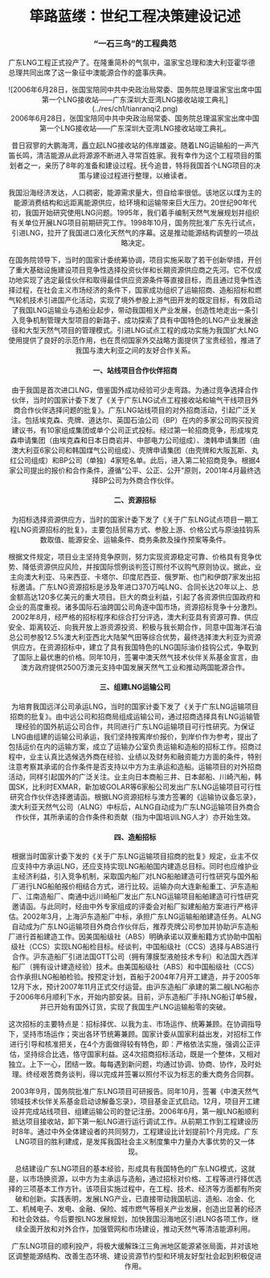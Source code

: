 # <center> 筚路蓝缕：世纪工程决策建设记述

### <center> “一石三鸟”的工程典范

广东LNG工程正式投产了。在隆重简朴的气氛中，温家宝总理和澳大利亚霍华德总理共同出席了这一象征中澳能源合作的盛事庆典。

<center> ![2006年6月28日，张国宝陪同中共中央政治局常委、国务院总理温家宝出席中国第一个LNG接收站——广东深圳大亚湾LNG接收站竣工典礼](../res/ch1/tianranqi2.png)
<center> 2006年6月28日，张国宝陪同中共中央政治局常委、国务院总理温家宝出席中国第一个LNG接收站——广东深圳大亚湾LNG接收站竣工典礼。

昔日寂寥的大鹏海湾，矗立起LNG接收站的伟岸雄姿。随着LNG运输船的一声汽笛长鸣，清洁能源从此将源源不断进入寻常百姓家。我有幸作为这个工程项目的策划者之一，亲历了8年的准备和建设过程。抚今追昔，特将我国首个LNG项目的决策与建设过程进行整理，以飨读者。

我国沿海经济发达，人口稠密，能源需求量大，但自给率很低。该地区以煤为主的能源消费结构和远距离能源供应，给环境和运输带来巨大压力。20世纪90年代初，我国开始研究使用LNG问题。1995年，我们着手编制天然气发展规划并组织有关单位开展LNG项目前期研究工作。1998年10月，国务院批准广东先行试点，引进LNG，拉开了我国进口液化天然气的序幕。这是推动能源结构调整的一项战略决定。

在国务院领导下，当时的国家计委统筹协调，项目实施采取了若干创新举措，开创了重大基础设施建设项目竞争性选择投资伙伴和长期资源供应商之先河。它不仅成功地实现了选定最佳伙伴和取得最佳供应资源条件等直接目标，而且通过竞争性选择过程，在社会主义市场经济的条件下，国家成功组织了运输招商、造船招标和燃气轮机技术引进国产化活动，实现了境外参股上游气田开发的既定目标，有效启动了我国LNG运输业与造船业起步，带动我国相关产业发展，创造性地走出一条引入竞争机制管理大型项目的新路子，成功探索了具有中国特色的LNG产业发展途径和大型天然气项目的管理模式。引进LNG试点工程的成功实施为我国扩大LNG使用提供了良好的示范作用，也在贯彻国家外交战略方面提供了宝贵经验，推进了我国与澳大利亚之间的友好合作关系。

#### 一、站线项目合作伙伴招商

由于我国是首次进口LNG，借鉴国外成功经验可少走弯路。为通过竞争选择合作伙伴，当时的国家计委下发了《关于广东LNG试点工程接收站和输气干线项目外商合作伙伴选择问题的批复》。广东LNG站线项目的对外招商活动，引起广泛关注。包括埃克森、壳牌、道达尔、英国石油公司（BP）在内的多家公司购买投资建议书，有10家组成集团或单个公司正式投标。经过第一轮招商竞争，形成埃克森申请集团（由埃克森和日本日商岩井、中部电力公司组成）、澳韩申请集团（由澳大利亚6家公司和韩国煤气公司组成）、壳牌申请集团（由壳牌和大阪瓦斯、丸红公司组成）和BP公司（单独）4家短名单。此后，进入第二轮招商竞争。根据4家公司提出的报价和合作条件，遵循“公平、公正、公开”原则，2001年4月最终选择BP公司为外商合作伙伴。

#### 二、资源招标

为招标选择资源供应方，当时的国家计委下发了《关于广东LNG试点项目一期工程LNG资源招标的批复》，主要包括贸易方式、参股上游、价格公式与原油挂钩系数取值、能源安全、运输条件、商务条款及操作预案等条件。

根据文件规定，项目业主坚持竞争原则，努力实现资源稳定可靠、价格具有竞争优势、降低资源供应风险，并按国际惯例谈判签订照付不议购气原则协议。据此，业主向澳大利亚、马来西亚、卡塔尔、印度尼西亚、俄罗斯、也门和伊朗7家发出招标邀请。广东LNG资源招标是涉及年进口370万吨LNG、合同长达20年以上、总金额高达120多亿美元的重大项目。巨大的商业利益，引起了各资源供应国政府和企业的高度重视。诸多国际石油跨国公司角逐中国市场，资源招标竞争十分激烈。2002年8月，经严格的招标程序和综合打分评选，澳大利亚具有资源可靠、供应安全、距离较近、向我开放上游资源投资、积极与我长期合作，同意中国海洋石油总公司参股12.5%澳大利亚西北大陆架气田等综合优势，最终选择澳大利亚为资源供应方。在资源招标中，建立了具有我国特色的LNG国际油价挂钩公式，争取到了国际上最优惠的价格。同年10月，签署中澳天然气技术伙伴关系基金宣言，由澳方政府提供2500万澳元支持中国发展天然气工业和推动两国能源合作。

#### 三、组建LNG运输公司

为培育我国远洋公司承运LNG，当时的国家计委下发了《关于广东LNG运输项目招商的批复》。由中远公司和招商局组成运输公司，通过招商选择具有LNG运输管理经验的国外航运公司合作，共同进行广东LNG运输项目可行性研究。为保证LNG由组建的运输公司承运，我们坚持按离岸价报价，到岸价作为参考，提出了包括运价在内的运输方案，成立了运输办公室负责运输和造船的招标工作。招商过程中，业主认真比选候选外商在经验、业绩以及财务和融资能力方面的条件，特别注意考察其承诺的合作条件是否支持以中方为主承运和造船。运输项目的对外招商活动，同样引起国外的广泛关注。业主向日本商船三井、日本邮船、川崎汽船，韩国SK，比利时EXMAR，新加坡GOLAR等6家船公司发出广东LNG运输项目可行性研究合作伙伴选择邀请函。根据LNG资源招标与澳方签署的《运输协议备忘录》，澳大利亚天然气公司（ALNG）中标后，ALNG自动成为广东LNG运输项目外商合作伙伴，其所承诺的合作条件和贡献（指为中国培训LNG人才）亦开始生效。

#### 四、造船招标

根据当时国家计委下发的《关于广东LNG运输项目招商的批复》规定，业主不仅应支持中方承运LNG，还应支持实现LNG船舶国内建造总目标。同时也应维护业主经济利益，引入竞争机制，采取国内船厂对LNG船舶建造可行性研究与国外船厂进行LNG船舶报价相结合方式，进行比较。运输办向大连新船重工、沪东造船厂、江南造船厂、南通中远川崎船厂发出广东LNG运输项目船舶建造可行性研究邀请函。与此同时，经由中外专家组成的评委会对船厂拟建船舶方案进行严格评估。2002年3月，上海沪东造船厂中标，承担广东LNG运输船舶建造任务。ALNG自动成为广东LNG运输项目外商合作伙伴后，推荐壳牌公司参加并协助沪东造船厂进行首船建造工作。因美国船级社（ABS）明确承诺以双重船籍方式协助中国船级社（CCS）实现LNG船检目标。经谈判，中国船级社（CCS）选择与ABS进行合作。沪东造船厂引进法国GTT公司（拥有薄膜型液舱技术专利）和法国大西洋船厂（拥有设计建造经验）技术。由美国船级社（ABS）和中国船级社（CCS）合作承担LNG船舶检验。按预定计划，首船于2004年7月开工建造，并于2005年12月下水，预计2007年11月正式交付运营。由沪东造船厂承建的第二艘LNG船亦于2006年6月顺利下水，开始内部安装。目前，沪东造船厂手持LNG船订单5艘，并已开始有国外订货，实现了我国生产LNG运输船零的突破。

这次招标的主要特点是：招标择优、以我为主、市场运作、统筹兼顾。在协调指导下，坚持市场运作；突出各环节统筹兼顾。国家计委从国家利益出发，对招标工作进行引导和核准把关，在4个方面做得较有特色，即：严格依法实施，强调公正评估，坚持综合比选，恪守国家利益。这4次招商招标活动，既是一个整体，又相对独立。上下一心，团结一致。每每遇到新问题，均通过协调、协商、协作，及时处理。终经艰苦商务谈判，得以完成并签署以照付不议为标志的重大商务合同群。

2003年9月，国务院批准广东LNG项目可研报告。同年10月，签署《中澳天然气领域技术伙伴关系基金启动谅解备忘录》，项目基金正式启动。12月，项目开工建设并完成站线项目、组建运输公司的登记注册。2006年6月，第一艘LNG船顺利抵达项目接收站，卸下第一船LNG进行运行调试工作。从前期工作到工程建设历时8年。通过中外全体建设者的共同努力，工程建设比计划提前1个月完成。广东LNG项目的胜利建成，是发挥我国社会主义制度集中力量办大事优势的又一体现。

总结建设广东LNG项目的基本经验，形成具有我国特色的广东LNG模式，这就是，以市场换资源，以中方为主承运与造船，通过招标对价格、工程等进行择优选择的三项基本工作方针。该项目实施过程中，在工程、技术、经济等方面都有所突破和创新。实践表明，发展LNG产业，已直接带动我国航运、造船、冶金、化工、机械电子、发电、金融、保险、城市燃气等相关产业发展，创造出显著的经济和社会效益。今后要按LNG发展规划，加快我国沿海地区引进LNG各项工作，继续全面开放和对外合作，加强管网和市场建设，推动天然气等清洁能源利用。

广东LNG项目的顺利投产，将极大缓解珠江三角洲地区能源紧张局面，并对该地区调整能源结构、改善生态环境、建设资源节约型和环境友好型社会起到积极促进作用。